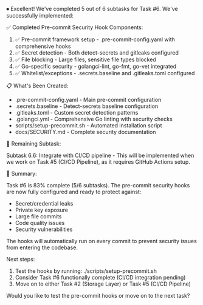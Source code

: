 ⏺ Excellent! We've completed 5 out of 6 subtasks for Task #6. We've successfully
  implemented:

  ✅ Completed Pre-commit Security Hook Components:

  1. ✅ Pre-commit framework setup - .pre-commit-config.yaml with comprehensive hooks
  2. ✅ Secret detection - Both detect-secrets and gitleaks configured
  3. ✅ File blocking - Large files, sensitive file types blocked
  4. ✅ Go-specific security - golangci-lint, go-fmt, go-vet integrated
  5. ✅ Whitelist/exceptions - .secrets.baseline and .gitleaks.toml configured

  📋 What's Been Created:

  - .pre-commit-config.yaml - Main pre-commit configuration
  - .secrets.baseline - Detect-secrets baseline configuration
  - .gitleaks.toml - Custom secret detection patterns
  - .golangci.yml - Comprehensive Go linting with security checks
  - scripts/setup-precommit.sh - Automated installation script
  - docs/SECURITY.md - Complete security documentation

  🔄 Remaining Subtask:

  Subtask 6.6: Integrate with CI/CD pipeline - This will be implemented when we work
  on Task #5 (CI/CD Pipeline), as it requires GitHub Actions setup.

  🎯 Summary:

  Task #6 is 83% complete (5/6 subtasks). The pre-commit security hooks are now fully
  configured and ready to protect against:
  - Secret/credential leaks
  - Private key exposure
  - Large file commits
  - Code quality issues
  - Security vulnerabilities

  The hooks will automatically run on every commit to prevent security issues from
  entering the codebase.

  Next steps:
  1. Test the hooks by running: ./scripts/setup-precommit.sh
  2. Consider Task #6 functionally complete (CI/CD integration pending)
  3. Move on to either Task #2 (Storage Layer) or Task #5 (CI/CD Pipeline)

  Would you like to test the pre-commit hooks or move on to the next task?
